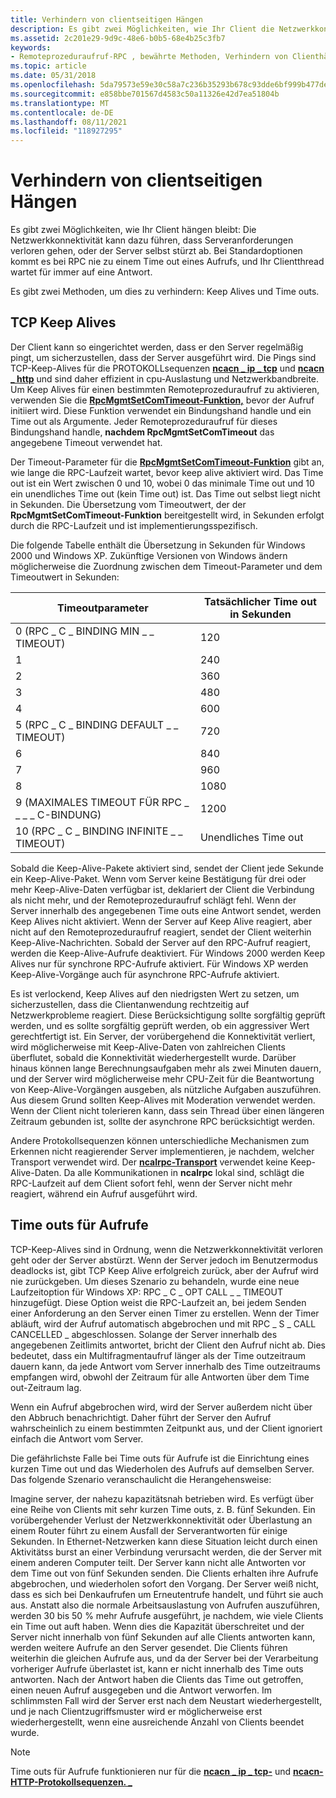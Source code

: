```yaml
---
title: Verhindern von clientseitigen Hängen
description: Es gibt zwei Möglichkeiten, wie Ihr Client die Netzwerkkonnektivität abstürzen kann. Dies kann dazu führen, dass Serveranforderungen verloren gehen, oder der Server selbst kann abstürzen. Bei Standardoptionen kommt es bei RPC nie zu einem Time out eines Aufrufs, und Ihr Clientthread wartet für immer auf eine Antwort.
ms.assetid: 2c201e29-9d9c-48e6-b0b5-68e4b25c3fb7
keywords:
- Remoteprozeduraufruf-RPC , bewährte Methoden, Verhindern von Clienthängen
ms.topic: article
ms.date: 05/31/2018
ms.openlocfilehash: 5da79573e59e30c58a7c236b35293b678c93dde6bf999b477de054d6f3c62971
ms.sourcegitcommit: e858bbe701567d4583c50a11326e42d7ea51804b
ms.translationtype: MT
ms.contentlocale: de-DE
ms.lasthandoff: 08/11/2021
ms.locfileid: "118927295"
---
```

# <a name="preventing-client-side-hangs"></a>Verhindern von clientseitigen Hängen

Es gibt zwei Möglichkeiten, wie Ihr Client hängen bleibt: Die Netzwerkkonnektivität kann dazu führen, dass Serveranforderungen verloren gehen, oder der Server selbst stürzt ab. Bei Standardoptionen kommt es bei RPC nie zu einem Time out eines Aufrufs, und Ihr Clientthread wartet für immer auf eine Antwort.

Es gibt zwei Methoden, um dies zu verhindern: Keep Alives und Time outs.

## <a name="tcp-keep-alives"></a>TCP Keep Alives

Der Client kann so eingerichtet werden, dass er den Server regelmäßig pingt, um sicherzustellen, dass der Server ausgeführt wird. Die Pings sind TCP-Keep-Alives für die PROTOKOLLsequenzen [**ncacn \_ ip \_ tcp**](/windows/desktop/Midl/ncacn-ip-tcp) und [**ncacn \_ http**](/windows/desktop/Midl/ncacn-http) und sind daher effizient in cpu-Auslastung und Netzwerkbandbreite. Um Keep Alives für einen bestimmten Remoteprozeduraufruf zu aktivieren, verwenden Sie die [**RpcMgmtSetComTimeout-Funktion,**](/windows/desktop/api/Rpcdce/nf-rpcdce-rpcmgmtsetcomtimeout) bevor der Aufruf initiiert wird. Diese Funktion verwendet ein Bindungshand handle und ein Time out als Argumente. Jeder Remoteprozeduraufruf für dieses Bindungshand handle, **nachdem RpcMgmtSetComTimeout** das angegebene Timeout verwendet hat.

Der Timeout-Parameter für die [**RpcMgmtSetComTimeout-Funktion**](/windows/desktop/api/Rpcdce/nf-rpcdce-rpcmgmtsetcomtimeout) gibt an, wie lange die RPC-Laufzeit wartet, bevor keep alive aktiviert wird. Das Time out ist ein Wert zwischen 0 und 10, wobei 0 das minimale Time out und 10 ein unendliches Time out (kein Time out) ist. Das Time out selbst liegt nicht in Sekunden. Die Übersetzung vom Timeoutwert, der der **RpcMgmtSetComTimeout-Funktion** bereitgestellt wird, in Sekunden erfolgt durch die RPC-Laufzeit und ist implementierungsspezifisch.

Die folgende Tabelle enthält die Übersetzung in Sekunden für Windows 2000 und Windows XP. Zukünftige Versionen von Windows ändern möglicherweise die Zuordnung zwischen dem Timeout-Parameter und dem Timeoutwert in Sekunden:

| Timeoutparameter                       | Tatsächlicher Time out in Sekunden |
|-----------------------------------------|----------------------------|
| 0 (RPC \_ C \_ BINDING MIN \_ \_ TIMEOUT)       | 120                        |
| 1                                       | 240                        |
| 2                                       | 360                        |
| 3                                       | 480                        |
| 4                                       | 600                        |
| 5 (RPC \_ C \_ BINDING DEFAULT \_ \_ TIMEOUT)   | 720                        |
| 6                                       | 840                        |
| 7                                       | 960                        |
| 8                                       | 1080                       |
| 9 (MAXIMALES TIMEOUT FÜR RPC \_ \_ \_ \_ C-BINDUNG)       | 1200                       |
| 10 (RPC \_ C \_ BINDING INFINITE \_ \_ TIMEOUT) | Unendliches Time out          |



 

Sobald die Keep-Alive-Pakete aktiviert sind, sendet der Client jede Sekunde ein Keep-Alive-Paket. Wenn vom Server keine Bestätigung für drei oder mehr Keep-Alive-Daten verfügbar ist, deklariert der Client die Verbindung als nicht mehr, und der Remoteprozeduraufruf schlägt fehl. Wenn der Server innerhalb des angegebenen Time outs eine Antwort sendet, werden Keep Alives nicht aktiviert. Wenn der Server auf Keep Alive reagiert, aber nicht auf den Remoteprozeduraufruf reagiert, sendet der Client weiterhin Keep-Alive-Nachrichten. Sobald der Server auf den RPC-Aufruf reagiert, werden die Keep-Alive-Aufrufe deaktiviert. Für Windows 2000 werden Keep Alives nur für synchrone RPC-Aufrufe aktiviert. Für Windows XP werden Keep-Alive-Vorgänge auch für asynchrone RPC-Aufrufe aktiviert.

Es ist verlockend, Keep Alives auf den niedrigsten Wert zu setzen, um sicherzustellen, dass die Clientanwendung rechtzeitig auf Netzwerkprobleme reagiert. Diese Berücksichtigung sollte sorgfältig geprüft werden, und es sollte sorgfältig geprüft werden, ob ein aggressiver Wert gerechtfertigt ist. Ein Server, der vorübergehend die Konnektivität verliert, wird möglicherweise mit Keep-Alive-Daten von zahlreichen Clients überflutet, sobald die Konnektivität wiederhergestellt wurde. Darüber hinaus können lange Berechnungsaufgaben mehr als zwei Minuten dauern, und der Server wird möglicherweise mehr CPU-Zeit für die Beantwortung von Keep-Alive-Vorgängen ausgeben, als nützliche Aufgaben auszuführen. Aus diesem Grund sollten Keep-Alives mit Moderation verwendet werden. Wenn der Client nicht tolerieren kann, dass sein Thread über einen längeren Zeitraum gebunden ist, sollte der asynchrone RPC berücksichtigt werden.

Andere Protokollsequenzen können unterschiedliche Mechanismen zum Erkennen nicht reagierender Server implementieren, je nachdem, welcher Transport verwendet wird. Der [**ncalrpc-Transport**](/windows/desktop/Midl/ncalrpc) verwendet keine Keep-Alive-Daten. Da alle Kommunikationen in **ncalrpc** lokal sind, schlägt die RPC-Laufzeit auf dem Client sofort fehl, wenn der Server nicht mehr reagiert, während ein Aufruf ausgeführt wird.

## <a name="call-time-outs"></a>Time outs für Aufrufe

TCP-Keep-Alives sind in Ordnung, wenn die Netzwerkkonnektivität verloren geht oder der Server abstürzt. Wenn der Server jedoch im Benutzermodus deadlocks ist, gibt TCP Keep Alive erfolgreich zurück, aber der Aufruf wird nie zurückgeben. Um dieses Szenario zu behandeln, wurde eine neue Laufzeitoption für Windows XP: RPC \_ C \_ OPT CALL \_ \_ TIMEOUT hinzugefügt. Diese Option weist die RPC-Laufzeit an, bei jedem Senden einer Anforderung an den Server einen Timer zu erstellen. Wenn der Timer abläuft, wird der Aufruf automatisch abgebrochen und mit RPC \_ S \_ CALL CANCELLED \_ abgeschlossen. Solange der Server innerhalb des angegebenen Zeitlimits antwortet, bricht der Client den Aufruf nicht ab. Dies bedeutet, dass ein Multifragmentaufruf länger als der Time outzeitraum dauern kann, da jede Antwort vom Server innerhalb des Time outzeitraums empfangen wird, obwohl der Zeitraum für alle Antworten über dem Time out-Zeitraum lag.

Wenn ein Aufruf abgebrochen wird, wird der Server außerdem nicht über den Abbruch benachrichtigt. Daher führt der Server den Aufruf wahrscheinlich zu einem bestimmten Zeitpunkt aus, und der Client ignoriert einfach die Antwort vom Server.

Die gefährlichste Falle bei Time outs für Aufrufe ist die Einrichtung eines kurzen Time out und das Wiederholen des Aufrufs auf demselben Server. Das folgende Szenario veranschaulicht die Herangehensweise:

Imagine server, der nahezu kapazitätsnah betrieben wird. Es verfügt über eine Reihe von Clients mit sehr kurzen Time outs, z. B. fünf Sekunden. Ein vorübergehender Verlust der Netzwerkkonnektivität oder Überlastung an einem Router führt zu einem Ausfall der Serverantworten für einige Sekunden. In Ethernet-Netzwerken kann diese Situation leicht durch einen Aktivitätss burst an einer Verbindung verursacht werden, die der Server mit einem anderen Computer teilt. Der Server kann nicht alle Antworten vor dem Time out von fünf Sekunden senden. Die Clients erhalten ihre Aufrufe abgebrochen, und wiederholen sofort den Vorgang. Der Server weiß nicht, dass es sich bei Denkaufrufen um Erneutentrufe handelt, und führt sie auch aus. Anstatt also die normale Arbeitsauslastung von Aufrufen auszuführen, werden 30 bis 50 % mehr Aufrufe ausgeführt, je nachdem, wie viele Clients ein Time out auft haben. Wenn dies die Kapazität überschreitet und der Server nicht innerhalb von fünf Sekunden auf alle Clients antworten kann, werden weitere Aufrufe an den Server gesendet. Die Clients führen weiterhin die gleichen Aufrufe aus, und da der Server bei der Verarbeitung vorheriger Aufrufe überlastet ist, kann er nicht innerhalb des Time outs antworten. Nach der Antwort haben die Clients das Time out getroffen, einen neuen Aufruf ausgegeben und die Antwort verworfen. Im schlimmsten Fall wird der Server erst nach dem Neustart wiederhergestellt, und je nach Clientzugriffsmuster wird er möglicherweise erst wiederhergestellt, wenn eine ausreichende Anzahl von Clients beendet wurde.

> [!Note]  
> Time outs für Aufrufe funktionieren nur für die [**ncacn \_ ip \_ tcp-**](/windows/desktop/Midl/ncacn-ip-tcp) und [**ncacn-HTTP-Protokollsequenzen. \_**](/windows/desktop/Midl/ncacn-http)

 

 

 